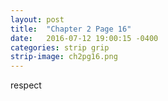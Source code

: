 ```yaml
---
layout: post
title:  "Chapter 2 Page 16"
date:   2016-07-12 19:00:15 -0400
categories: strip grip
strip-image: ch2pg16.png
---
```

respect  
